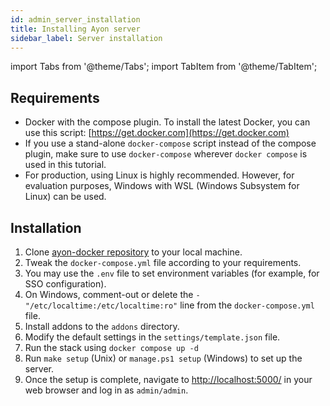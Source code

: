 ```yaml
---
id: admin_server_installation
title: Installing Ayon server 
sidebar_label: Server installation
---
```


import Tabs from '@theme/Tabs';
import TabItem from '@theme/TabItem';


## Requirements

- Docker with the compose plugin. To install the latest Docker, you can use this script: [https://get.docker.com](https://get.docker.com)
- If you use a stand-alone `docker-compose` script instead of the compose plugin, make sure to use `docker-compose` wherever `docker compose` is used in this tutorial.
- For production, using Linux is highly recommended. However, for evaluation purposes, Windows with WSL (Windows Subsystem for Linux) can be used.

## Installation

1. Clone [ayon-docker repository](https://github.com/ynput/ayon-docker) to your local machine.
2. Tweak the `docker-compose.yml` file according to your requirements.
3. You may use the `.env` file to set environment variables (for example, for SSO configuration).
4. On Windows, comment-out or delete the `- "/etc/localtime:/etc/localtime:ro"` line from the `docker-compose.yml` file.
5. Install addons to the `addons` directory.
6. Modify the default settings in the `settings/template.json` file.
7. Run the stack using `docker compose up -d`
8. Run `make setup` (Unix) or `manage.ps1 setup` (Windows) to set up the server.
9. Once the setup is complete, navigate to [http://localhost:5000/](http://localhost:5000/) in your web browser and log in as `admin/admin`.


